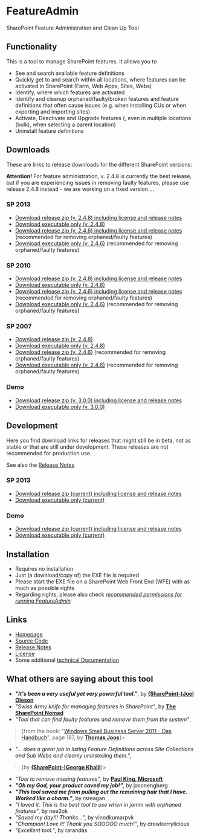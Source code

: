 # FeatureAdmin

SharePoint Feature Administration and Clean Up Tool 

## Functionality

This is a tool to manage SharePoint features. It allows you to 

* See and search available feature definitions
* Quickly get to and search within all locations, where features can be activated in SharePoint (Farm, Web Apps, Sites, Webs)
* Identify, where which features are activated
* Identify and cleanup orphaned/faulty/broken features and feature definitions that often cause issues (e.g. when installing CUs or when exporting and importing sites)
* Activate, Deactivate and Upgrade features (, even in multiple locations (bulk), when selecting a parent location)
* Uninstall feature definitions

## Downloads

These are links to release downloads for the different SharePoint versions:

**Attention!** For feature administration, v. 2.4.8 is currently the best release, but if you are experiencing issues in removing faulty features, please use release 2.4.6 instead - we are working on a fixed version ...

### SP 2013

* [Download release zip (v. 2.4.8) including license and release notes](https://github.com/achimismaili/featureadmin/Releases/Sp2013/stable/FeatureAdmin2013.zip)
* [Download executable only (v. 2.4.8)](https://github.com/achimismaili/featureadmin/Releases/Sp2013/stable/FeatureAdmin2013.exe)
* [Download release zip (v. 2.4.6) including license and release notes](https://github.com/achimismaili/featureadmin/Releases/Sp2013/2.4.6/FeatureAdmin2013.zip) (recommended for removing orphaned/faulty features)
* [Download executable only (v. 2.4.6)](https://github.com/achimismaili/featureadmin/Releases/Sp2013/2.4.6/FeatureAdmin2013.exe) (recommended for removing orphaned/faulty features)

### SP 2010

* [Download release zip (v. 2.4.8) including license and release notes](https://github.com/achimismaili/featureadmin/Releases/Sp2010/stable/FeatureAdmin2010.zip)
* [Download executable only (v. 2.4.8)](https://github.com/achimismaili/featureadmin/Releases/Sp2010/stable/FeatureAdmin2010.exe)
* [Download release zip (v. 2.4.6) including license and release notes](https://github.com/achimismaili/featureadmin/Releases/Sp2010/2.4.6/FeatureAdmin2010.zip) (recommended for removing orphaned/faulty features)
* [Download executable only (v. 2.4.6)](https://github.com/achimismaili/featureadmin/Releases/Sp2010/2.4.6/FeatureAdmin2010.exe) (recommended for removing orphaned/faulty features)

### SP 2007

* [Download release zip (v. 2.4.8)](https://github.com/achimismaili/featureadmin/Releases/Sp2007/stable/FeatureAdmin2007.zip)
* [Download executable only (v. 2.4.8)](https://github.com/achimismaili/featureadmin/Releases/Sp2007/stable/FeatureAdmin2007.exe)
* [Download release zip (v. 2.4.6)](https://github.com/achimismaili/featureadmin/Releases/Sp2007/2.4.6/FeatureAdmin2007.zip) (recommended for removing orphaned/faulty features)
* [Download executable only (v. 2.4.6)](https://github.com/achimismaili/featureadmin/Releases/Sp2007/2.4.6/FeatureAdmin2007.exe) (recommended for removing orphaned/faulty features)

### Demo
* [Download release zip (v. 3.0.0) including license and release notes](https://github.com/achimismaili/featureadmin/Releases/demo/stable/FeatureAdminDemo.zip)
* [Download executable only (v. 3.0.0)](https://github.com/achimismaili/featureadmin/Releases/demo/stable/FeatureAdminDemo.exe)

## Development 

Here you find download links for releases that might still be in beta, not as stable or that are still under development. These releases are not recommended for production use.

See also the [Release Notes](Releases/ReleaseNotes.md)

### SP 2013

* [Download release zip (current) including license and release notes](https://github.com/achimismaili/featureadmin/Releases/Sp2013/current/FeatureAdmin2013.zip)
* [Download executable only (current)](https://github.com/achimismaili/featureadmin/Releases/Sp2013/current/FeatureAdmin2013.exe)

### Demo

* [Download release zip (current) including license and release notes](https://github.com/achimismaili/featureadmin/Releases/demo/current/FeatureAdminDemo.zip)
* [Download executable only (current)](https://github.com/achimismaili/featureadmin/Releases/demo/current/FeatureAdminDemo.exe)

## Installation

* Requires no installation
* Just (a download/copy of) the EXE file is required
* Please start the EXE file on a SharePoint Web Front End (WFE) with as much as possible rights
* Regarding rights, please also check _[recommended permissions for running FeatureAdmin](docs/Rights.md)_

<!-- ## Tool Description
FeatureAdmin is a tool for SharePoint administrators and developers to manage SP features. It finds and cleans faulty FeatureDefinitions and orphaned reminders.

The Feature Admin Tool finds faulty FeatureDefinitions and cleanly uninstalls them.
It finds feature remainders in sites, SiteCollections, WebApps and in the Farm, caused e.g. by forcefully uninstalled Features from a farm without deactivating them before. These faulty features, never visible, cause errors.
The Feature Admin Tool is able to identify them and remove them.
Very useful for major version upgrades e.g. to 2010 or 2013, or for downgrades from Enterprise to Standard.

Also, uninstall, (bulk) deactivate or (bulk) activate features with any scope farm wide.
Ideal, for activating or deactivating features in large farms with many sites and/or SiteCollections. -->

## Links

* [Homepage](https://www.featureadmin.com)
* [Source Code](https://github.com/achimismaili/featureadmin)
* [Release Notes](https://github.com/achimismaili/featureadmin/Releases/ReleaseNotes.md)
* [License](https://github.com/achimismaili/featureadmin/LICENSE.md)
* Some additional [technical Documentation](docs/Documentation.md)

## What others are saying about this tool
- _**"It's been a very useful yet very powerful tool."**_, by **[(SharePoint-)Joel Oleson](http://www.sharepointjoel.com/Lists/Posts/Post.aspx?ID=469)**
- _"Swiss Army knife for managing features in SharePoint"_, by **[The SharePoint Nomad](http://sharepointnomad.wordpress.com/2010/05/22/262/)**
- _"Tool that can find faulty features and remove them from the system"_,
>{from the book: "[Windows Small Business Server 2011 - Das Handbuch](http://www.amazon.de/Microsoft-Windows-Business-Server-Standard/dp/3866451385/ref=sr_1_1?s=books&ie=UTF8&qid=1307103905&sr=1-1)", page 187, by **[Thomas Joos](http://thomasjoos.wordpress.com/books/)**}>
- _"... does a great job in listing Feature Definitions across Site Collections and Sub Webs and cleanly uninstalling them."_,
>{by  **[(SharePoint-)George Khalil](http://sharepointgeorge.com/2009/upgrading-content-db-sharepoint-2010-part-1-preupgradecheck/)**}>
- _"Tool to remove missing features"_, by **[Paul King, Microsoft](http://blogs.msdn.com/b/paulking/archive/2011/10/05/removing-missingfeature-database-amp-missingwebpart-webpart-class-errors-from-sharepoint-2010.aspx)**
- _**"Oh my God, your product saved my job!"**_, by jasonengberg
- _**"This tool saved me from pulling out the remaining hair that I have. Worked like a charm."**_, by rsreagan
- _"I loved it. This is the best tool to use when in jamm with orphaned features"_, by nee2ok
- _"Saved my day!!! Thanks..."_, by vinodkumarpvk
- _"Champion! Love it! Thank you SOOOOO much!"_, by drewberrylicious
- _"Excellent tool."_, by rarandas

<!-- ... if the _Feature Admin Tool_ was able to help you, too, please rate it. -->

<!-- ## 'Features' of the FeatureAdmin Tool
* Web Apps are parsed automatically, after selecting one, all Site Collections in the Web App are shown
* When selecting a SiteCollection, all sites (webs) are listed automatically.
* logging information is shown (e.g. change of selections, features added or removed)
* Features and Feature Definitions are sorted (first after scope and then) after name
* The FeatureAdmin window and all internal windows are resizeable (starting with version 2.1) -->

<!-- ## Screenshots
Feature View - remove Features
![](docs/FeatureAdmin-Remove-Features.png)

Feature Definition View - activate or uninstall Features
![](docs/FeatureAdmin-Installed-Features.png) -->

<!-- ## The Problem, that triggered development of this tool:
After doing Solution Package based deployment for a while, I found out, that 'stsadm -o upgradesolution' is not supported, when features are added / removed. (see article about this [http://sharepointtipoftheday.blogspot.com/2009/06/solution-feature-upgrading-and.html](http://sharepointtipoftheday.blogspot.com/2009/06/solution-feature-upgrading-and.html))
Also, I had some cases, where Features had forcefully been uninstalled from a farm without deactivating them first in all Sites / SiteCollections / WebApps or in the Farm.

All this has caused errors and left overs in the Farm, e.g. it was not possible to open the WorkFlow Overview page in several SiteCollections, because it was complaining about missing Features. Also, when doing exports, you might run in the error: FatalError: Failed to compare two elements in the array.
## Roots of the Feature Admin Tool
I found the Faulty Feature Tool from "Steven Van de Craen", at
[http://www.moss2007.be/blogs/vandest/archive/2008/04/28/stsadm-o-export-fatalerror-failed-to-compare-two-elements-in-the-array.aspx](http://www.moss2007.be/blogs/vandest/archive/2008/04/28/stsadm-o-export-fatalerror-failed-to-compare-two-elements-in-the-array.aspx)
which solved some of my problems. It was very basic and I needed it for a lot more. -->